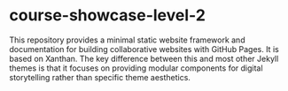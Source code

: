 # course-showcase-level-2
This repository provides a minimal static website framework and documentation for building collaborative websites with GitHub Pages. It is based on Xanthan.
The key difference between this and most other Jekyll themes is that it focuses on providing modular components for digital storytelling rather than specific theme aesthetics.
